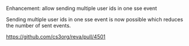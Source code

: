 Enhancement: allow sending multiple user ids in one sse event

Sending multiple user ids in one sse event is now possible which reduces the number of sent events.

https://github.com/cs3org/reva/pull/4501
